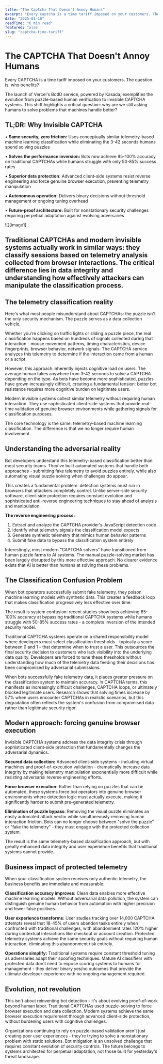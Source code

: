 ```yaml
---
title: "The Captcha That Doesn't Annoy Humans"
excerpt: "Every captcha is a time tariff imposed on your customers. The question is: who benefits?"
date: "2025-01-10"
readTime: "6 min read"
featured: false
slug: "captcha-time-tariff"
---
```


# The CAPTCHA That Doesn't Annoy Humans

Every CAPTCHA is a time tariff imposed on your customers. The question is: who benefits?

The launch of Vercel's BotID service, powered by Kasada, exemplifies the evolution from puzzle-based human verification to invisible CAPTCHA systems. This shift highlights a critical question: why are we still asking humans to solve problems that machines handle better?

## **TL;DR: Why Invisible CAPTCHA**

• **Same security, zero friction:** Uses conceptually similar telemetry-based machine learning classification while eliminating the 3-42 seconds humans spend solving puzzles

• **Solves the performance inversion:** Bots now achieve 85-100% accuracy on traditional CAPTCHAs while humans struggle with only 50-85% success rates

• **Superior data protection:** Advanced client-side systems resist reverse engineering and force genuine browser execution, preventing telemetry manipulation

• **Autonomous operation:** Delivers binary decisions without threshold management or ongoing tuning overhead

• **Future-proof architecture:** Built for nonstationary security challenges requiring perpetual adaptation against evolving adversaries

![][image1]

## Traditional CAPTCHAs and modern invisible systems actually work in similar ways: they classify sessions based on telemetry analysis collected from browser interactions. The critical difference lies in data integrity and understanding how effectively attackers can manipulate the classification process.

## The telemetry classification reality

Here's what most people misunderstand about CAPTCHAs: the puzzle isn't the only security mechanism. The puzzle serves as a data collection vehicle.

Whether you're clicking on traffic lights or sliding a puzzle piece, the real classification happens based on hundreds of signals collected during that interaction \- mouse movement patterns, timing characteristics, device fingerprints, browser behavior, network signals. The CAPTCHA service analyzes this telemetry to determine if the interaction came from a human or a script.

However, this approach inherently injects cognitive load on users. The average human takes anywhere from 3-42 seconds to solve a CAPTCHA depending on the type. As bots have become more sophisticated, puzzles have grown increasingly difficult, creating a fundamental tension: better bot resistance requires more cognitive burden on legitimate users.

Modern invisible systems collect similar telemetry without requiring human interaction. They use sophisticated client-side systems that provide real-time validation of genuine browser environments while gathering signals for classification purposes.

The core technology is the same: telemetry-based machine learning classification. The difference is that we no longer require human involvement.

## Understanding the adversarial reality

Bot developers understand this telemetry-based classification better than most security teams. They've built automated systems that handle both approaches \- submitting fake telemetry to avoid puzzles entirely, while also automating visual puzzle solving when challenges do appear.

This creates a fundamental problem: detection systems must run in browsers that attackers completely control. Unlike server-side security software, client-side protection requires constant evolution and sophisticated anti-reverse engineering techniques to stay ahead of analysis and manipulation.

**The reverse engineering process:**

1. Extract and analyze the CAPTCHA provider's JavaScript detection code  
2. Identify what telemetry signals the classification model expects  
3. Generate synthetic telemetry that mimics human behavior patterns  
4. Submit fake data to bypass the classification system entirely

Interestingly, most modern "CAPTCHA solvers" have transitioned from human puzzle farms to AI systems. The manual puzzle-solving market has been largely disrupted by this more effective approach. No clearer evidence exists that AI is better than humans at solving these problems.

## The Classification Confusion Problem

When bot operators successfully submit fake telemetry, they poison machine learning models with synthetic data. This creates a feedback loop that makes classification progressively less effective over time.

The result is system confusion: recent studies show bots achieving 85-100% accuracy at bypassing traditional CAPTCHA systems while humans struggle with 50-85% success rates \- a complete inversion of the intended security model.

Traditional CAPTCHA systems operate on a shared responsibility model where developers must select classification thresholds \- typically a score between 0 and 1 \- that determine when to trust a user. This outsources the final security decision to customers who lack visibility into the underlying data quality. Developers are forced to tune these thresholds without understanding how much of the telemetry data feeding their decisions has been compromised by adversarial submissions.

When bots successfully fake telemetry data, it places greater pressure on the classification system to maintain accuracy. In CAPTCHA terms, this manifests as increasingly difficult challenges, CAPTCHA loops, or ultimately blocked legitimate users. Research shows that solving times increase by 57% when users encounter CAPTCHAs in realistic scenarios, but this degradation often reflects the system's confusion from compromised data rather than legitimate security rigor.

## Modern approach: forcing genuine browser execution

Invisible CAPTCHA systems address the data integrity crisis through sophisticated client-side protection that fundamentally changes the adversarial dynamics.

**Secured data collection:** Advanced client-side systems \- including virtual machines and proof-of-execution validation \- dramatically increase data integrity by making telemetry manipulation exponentially more difficult while resisting adversarial reverse engineering efforts.

**Force browser execution:** Rather than relying on puzzles that can be automated, these systems force bot operators into genuine browser environments where detection logic must actually execute, making it significantly harder to submit pre-generated telemetry.

**Elimination of puzzle bypass:** Removing the visual puzzle eliminates an easily automated attack vector while simultaneously removing human interaction friction. Bots can no longer choose between "solve the puzzle" or "fake the telemetry" \- they must engage with the protected collection system.

The result is the same telemetry-based classification approach, but with greatly enhanced data integrity and user experience benefits that traditional systems cannot provide.

## Business impact of protected telemetry

When your classification system receives only authentic telemetry, the business benefits are immediate and measurable.

**Classification accuracy improves:** Clean data enables more effective machine learning models. Without adversarial data pollution, the system can distinguish genuine human behavior from automation with higher precision and fewer false positives.

**User experience transforms:** User studies tracking over 14,000 CAPTCHA attempts reveal that 18-45% of users abandon tasks entirely when confronted with traditional challenges, with abandonment rates 120% higher during contextual interactions like checkout or account creation. Protected telemetry systems achieve the same security goals without requiring human interaction, eliminating this abandonment risk entirely.

**Operations simplify:** Traditional systems require constant threshold tuning as adversaries adapt their spoofing techniques. Mature AI classifiers with protected data don't need to expose scoring systems to humans for management \- they deliver binary yes/no outcomes that provide the ultimate developer experience with no ongoing management required.

## Evolution, not revolution

This isn't about reinventing bot detection \- it's about evolving proof-of-work beyond human labor. Traditional CAPTCHAs used puzzle-solving to force browser execution and data collection. Modern systems achieve the same browser execution requirement through advanced client-side protection, without burdening users with cognitive challenges.

Organizations continuing to rely on puzzle-based validation aren't just creating poor user experiences \- they're trying to solve a nonstationary problem with static solutions. Bot mitigation is an unsolved challenge that requires constant evolution of security controls. The future belongs to systems architected for perpetual adaptation, not those built for yesterday's threat landscape.